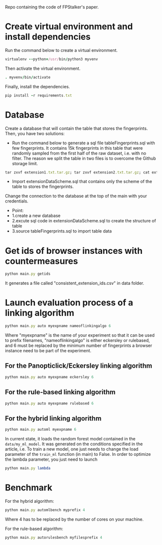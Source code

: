 Repo containing the code of FPStalker's paper.

# Create virtual environment and install dependencies
Run the command below to create a virtual environment.
```ruby
virtualenv --python=/usr/bin/python3 myvenv
```

Then activate the virtual environment.
```ruby
. myvenv/bin/activate
```

Finally, install the dependencies.
```ruby
pip install -r requirements.txt
```

# Database
Create a database that will contain the table that stores the fingerprints.
Then, you have two solutions:
- Run the command below to generate a sql file tableFingerprints.sql with few fingerprints. It contains 15k fingerprints in this table that were randomly sampled from the first half of the raw dataset, i.e. with no filter.
The reason we split the table in two files is to overcome the Github storage limit.
```ruby
tar zxvf extension1.txt.tar.gz; tar zxvf extension2.txt.tar.gz; cat extension1.txt extension2.txt > tableFingerprints.sql
```
- Import extensionDataScheme.sql that contains only the scheme of the table to stores the fingerprints.

Change the connection to the database at the top of the main with your credentials.

- Point:
- 1.create a new database
- 2.excute sql code in extensionDataScheme.sql to create the structure of table
- 3.source tableFingerprints.sql to import table data

# Get ids of browser instances with countermeasures
```ruby
python main.py getids
```

It generates a file called "consistent_extension_ids.csv" in data folder.

# Launch evaluation process of a linking algorithm

```ruby
python main.py auto myexpname nameoflinkingalgo 6
```

Where "myexpname" is the name of your experiment so that it can be used to prefix filenames,
"nameoflinkingalgo" is either eckersley or rulebased, and 6 must be replaced by the minimum number of fingerprints a browser instance need to be part of the experiment.

## For the Panopticlick/Eckersley linking algorithm
```ruby
python main.py auto myexpname eckersley 6
```

## For the rule-based linking algorithm
```ruby
python main.py auto myexpname rulebased 6
```

## For the hybrid linking algorithm
```ruby
python main.py automl myexpname 6
```
In current state, it loads the random forest model contained in the `data/my_ml_model`.
It was generated on the conditions specified in the article, i.e. 
To train a new model, one just needs to change the load parameter of the `train_ml` function (in main) to False.
In order to optimize the lambda parameter, you just need to launch
```ruby
python main.py lambda
```

# Benchmark

For the hybrid algorithm:

```ruby
python main.py automlbench myprefix 4
```
Where 4 has to be replaced by the number of cores on your machine.

For the rule-based algorithm:
```ruby
python main.py autorulesbench myfilesprefix 4
```
